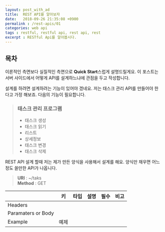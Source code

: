 ```yaml
---
layout: post_with_ad
title:  REST API를 알아보자
date:   2018-09-26 21:35:08 +0900
permalink : /rest-apis/01
categories: web api
tags : restful, restful api, rest api, rest
excerpt : RESTful Api를 알아봅시다.
---
```


## **목차**

이론적인 측면보다 실질적인 측면으로 **Quick Start**스럽게 설명드릴게요. 이 포스트는 서버 사이드에서 어떻게 API를 설계하느냐에 관점을 두고 작성합니다.

설계를 하려면 설계하려는 기능이 있어야 겠네요. 저는 태스크 관리 API를 만들어야 한다고 가정 해보죠. 다음의 기능이 필요합니다.

> ### 태스크 관리 프로그램
> 
> - 태스크 생성
> - 태스크 읽기
> - 리스트
> - 상세정보
> - 태스크 변경
> - 태스크 삭제
>

REST API 설계 할때 저는 제가 만든 양식을 사용해서 설계를 해요. 양식만 채우면 어느정도 쓸만한 API가 나옵니다.

> **URI**    : ~/taks <br>
> **Method** : GET  

|   | 키  |타입   | 설명| 필수  | 비고 |
|---|---|---|---|---|---|
| Headers  |   |
| Paramaters or Body  |   |
| Example  |예제                   |
